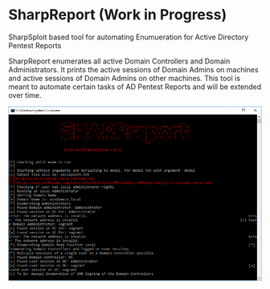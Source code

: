 # SharpReport (Work in Progress)
SharpSploit based tool for automating Enumueration for Active Directory Pentest Reports


SharpReport enumerates all active Domain Controllers and Domain Administrators. It prints the active sessions of Domain Admins on machines and active sessions of Domain Admins on other machines. This tool is meant to automate certain tasks of AD Pentest Reports and will be extended over time.

![Work in Progress Screenshot](screenshot_sharp_report.PNG)
